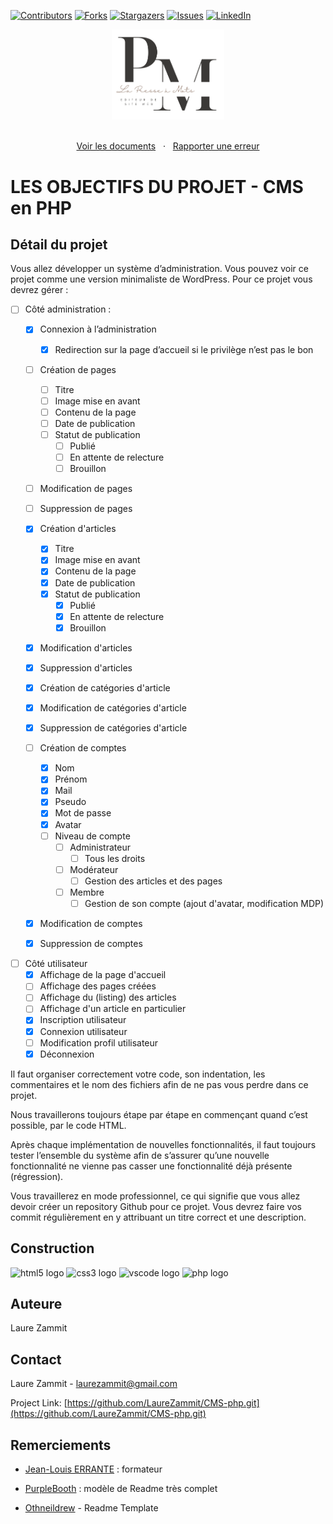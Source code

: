 [![Contributors][contributors-shield]][contributors-url]
[![Forks][forks-shield]][forks-url]
[![Stargazers][stars-shield]][stars-url]
[![Issues][issues-shield]][issues-url]
[![LinkedIn][linkedin-shield]][linkedin-url]

<div align="center">
  <a href="https://laurezammit.github.io/CMS-php/">
    <img src="uploads/logo.png" alt="Logo" width="180">
  </a>
</div>

<p align="center">
    <br>
    <a href="https://github.com/LaureZammit/CMS-php">Voir les documents</a>
    &nbsp;
    ·
    &nbsp;
    <a href="https://github.com/LaureZammit/CMS-php/issues">Rapporter une erreur</a>
</p>

# LES OBJECTIFS DU PROJET - CMS en PHP

## Détail du projet

Vous allez développer un système d’administration. Vous pouvez voir ce projet comme une version minimaliste de WordPress. Pour ce projet vous devrez gérer :

* [ ] Côté administration :
    * [x] Connexion à l’administration
        * [x] Redirection sur la page d’accueil si le privilège n’est pas le bon

    * [ ] Création de pages
        * [ ] Titre
        * [ ] Image mise en avant
        * [ ] Contenu de la page
        * [ ] Date de publication
        * [ ] Statut de publication
            * [ ] Publié
            * [ ] En attente de relecture
            * [ ] Brouillon
    * [ ] Modification de pages
    * [ ] Suppression de pages

    * [x] Création d'articles
        * [x] Titre
        * [x] Image mise en avant
        * [x] Contenu de la page
        * [x] Date de publication
        * [x] Statut de publication
            * [x] Publié
            * [x] En attente de relecture
            * [x] Brouillon
    * [x] Modification d'articles
    * [x] Suppression d'articles
    * [x] Création de catégories d'article
    * [x] Modification de catégories d'article
    * [x] Suppression de catégories d'article

    * [ ] Création de comptes
        * [x] Nom
        * [x] Prénom
        * [x] Mail
        * [x] Pseudo
        * [x] Mot de passe
        * [x] Avatar
        * [ ] Niveau de compte
            * [ ] Administrateur
                * [ ] Tous les droits
            * [ ] Modérateur
                * [ ] Gestion des articles et des pages
            * [ ] Membre
                * [ ] Gestion de son compte (ajout d'avatar, modification MDP)
    * [x] Modification de comptes
    * [x] Suppression de comptes

* [ ] Côté utilisateur
    * [x] Affichage de la page d'accueil
    * [ ] Affichage des pages créées
    * [ ] Affichage du (listing) des articles
    * [ ] Affichage d'un article en particulier
    * [x] Inscription utilisateur
    * [x] Connexion utilisateur
    * [ ] Modification profil utilisateur
    * [x] Déconnexion

Il faut organiser correctement votre code, son indentation, les commentaires et le nom des fichiers afin de ne pas vous perdre dans ce projet.

Nous travaillerons toujours étape par étape en commençant quand c’est possible, par le code HTML.

Après chaque implémentation de nouvelles fonctionnalités, il faut toujours tester l’ensemble du système afin de s’assurer qu’une nouvelle fonctionnalité ne vienne pas casser une fonctionnalité déjà présente (régression).

Vous travaillerez en mode professionnel, ce qui signifie que vous allez devoir créer un repository Github pour ce projet. Vous devrez faire vos commit régulièrement en y attribuant un titre correct et une description.

## Construction

<img src="https://cdn.jsdelivr.net/gh/devicons/devicon/icons/html5/html5-original.svg" height="30" alt="html5 logo"  /> 
<img src="https://cdn.jsdelivr.net/gh/devicons/devicon/icons/css3/css3-original.svg" height="30" alt="css3 logo"  />
<img src="https://cdn.jsdelivr.net/gh/devicons/devicon/icons/vscode/vscode-original.svg" height="30" alt="vscode logo"  />
<img src="https://cdn.jsdelivr.net/gh/devicons/devicon/icons/php/php-original.svg" height="30" alt="php logo"  />

## Auteure

Laure Zammit

## Contact

Laure Zammit - laurezammit@gmail.com

Project Link: [https://github.com/LaureZammit/CMS-php.git](https://github.com/LaureZammit/CMS-php.git)

## Remerciements

* [Jean-Louis ERRANTE](https://www.errantecreation.com/) : formateur

* [PurpleBooth](https://github.com/PurpleBooth/a-good-readme-template) : modèle de Readme très complet
* [Othneildrew](https://github.com/othneildrew/Best-README-Template/blob/master/README.md) - Readme Template

<!-- MARKDOWN LINKS & IMAGES -->
<!-- https://www.markdownguide.org/basic-syntax/#reference-style-links -->
[contributors-shield]: https://img.shields.io/github/contributors/LaureZammit/CMS-php.svg?style=for-the-badge
[contributors-url]: https://github.com/LaureZammit/CMS-php/graphs/contributors
[forks-shield]: https://img.shields.io/github/forks/LaureZammit/CMS-php.svg?style=for-the-badge
[forks-url]: https://github.com/LaureZammit/CMS-php/forks
[stars-shield]: https://img.shields.io/github/stars/LaureZammit/CMS-php.svg?style=for-the-badge
[stars-url]: https://github.com/LaureZammit/CMS-php/stargazers
[issues-shield]: https://img.shields.io/github/issues/LaureZammit/CMS-php.svg?style=for-the-badge
[issues-url]: https://github.com/LaureZammit/CMS-php/issues

[linkedin-shield]: https://img.shields.io/badge/-LinkedIn-black.svg?style=for-the-badge&logo=linkedin&colorB=555
[linkedin-url]: https://www.linkedin.com/in/laure-zammit-84a3b3150/
